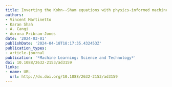 ```yaml
---
title: Inverting the Kohn--Sham equations with physics-informed machine learning
authors:
- Vincent Martinetto
- Karan Shah
- A. Cangi
- Aurora Pribram-Jones
date: '2024-03-01'
publishDate: '2024-04-18T18:17:35.432453Z'
publication_types:
- article-journal
publication: '*Machine Learning: Science and Technology*'
doi: 10.1088/2632-2153/ad3159
links:
- name: URL
  url: http://dx.doi.org/10.1088/2632-2153/ad3159
---
```

